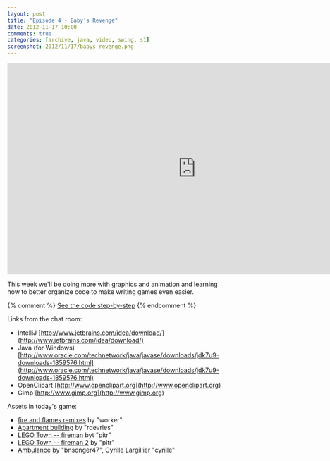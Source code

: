 ```yaml
---
layout: post
title: "Episode 4 - Baby's Revenge"
date: 2012-11-17 10:00
comments: true
categories: [archive, java, video, swing, s1]
screenshot: 2012/11/17/babys-revenge.png
---
```


<iframe width="853" height="480" src="http://www.youtube.com/embed/K_qssVT8TR4?vq=hd720" frameborder="0" allowfullscreen></iframe>

This week we'll be doing more with graphics and animation and learning how to better organize code to make writing games even easier.

{% comment %}
<a href="https://github.com/buildsomethingawesome/121110-bouncing-babies/commits/master">See the code step-by-step</a>
{% endcomment %}

Links from the chat room:

* IntelliJ  [http://www.jetbrains.com/idea/download/](http://www.jetbrains.com/idea/download/)
* Java (for Windows)  [http://www.oracle.com/technetwork/java/javase/downloads/jdk7u9-downloads-1859576.html](http://www.oracle.com/technetwork/java/javase/downloads/jdk7u9-downloads-1859576.html)
* OpenClipart  [http://www.openclipart.org](http://www.openclipart.org)
* Gimp  [http://www.gimp.org](http://www.gimp.org)

Assets in today's game:

* [fire and flames remixes](http://openclipart.org/detail/153073/fire-and-flames-remixes-by-worker) by "worker"
* [Apartment building](http://openclipart.org/detail/170439/apartment-building-by-rdevries-170439) by "rdevries"
* [LEGO Town -- fireman](http://openclipart.org/detail/18005/lego-town----fireman-by-pitr) byt "pitr"
* [LEGO Town -- fireman 2](http://openclipart.org/detail/18007/lego-town----fireman-2-by-pitr) by "pitr"
* [Ambulance](http://openclipart.org/detail/164587/v%EF%BF%BDhicules-durgence-noirs-by-cyrille) by "bnsonger47", Cyrille Largillier "cyrille"